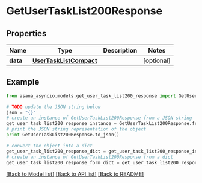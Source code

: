 # GetUserTaskList200Response


## Properties

Name | Type | Description | Notes
------------ | ------------- | ------------- | -------------
**data** | [**UserTaskListCompact**](UserTaskListCompact.md) |  | [optional] 

## Example

```python
from asana_asyncio.models.get_user_task_list200_response import GetUserTaskList200Response

# TODO update the JSON string below
json = "{}"
# create an instance of GetUserTaskList200Response from a JSON string
get_user_task_list200_response_instance = GetUserTaskList200Response.from_json(json)
# print the JSON string representation of the object
print GetUserTaskList200Response.to_json()

# convert the object into a dict
get_user_task_list200_response_dict = get_user_task_list200_response_instance.to_dict()
# create an instance of GetUserTaskList200Response from a dict
get_user_task_list200_response_form_dict = get_user_task_list200_response.from_dict(get_user_task_list200_response_dict)
```
[[Back to Model list]](../README.md#documentation-for-models) [[Back to API list]](../README.md#documentation-for-api-endpoints) [[Back to README]](../README.md)



